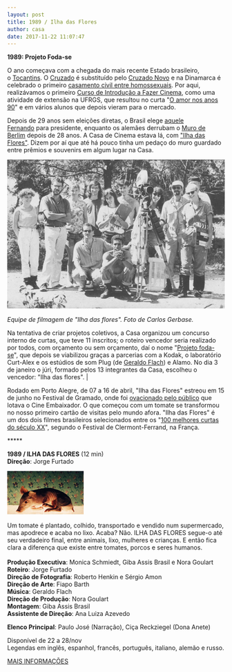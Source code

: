 ```yaml
---
layout: post
title: 1989 / Ilha das Flores
author: casa
date: 2017-11-22 11:07:47
---
```

**1989: Projeto Foda-se**

O ano começava com a chegada do mais recente Estado brasileiro, o [Tocantins](https://pt.wikipedia.org/wiki/Tocantins). O [Cruzado](https://pt.wikipedia.org/wiki/Cruzado_(moeda_brasileira)) é substituído pelo [Cruzado Novo](https://pt.wikipedia.org/wiki/Cruzado_novo) e na Dinamarca é celebrado o primeiro [casamento civil entre homossexuais](https://www.theguardian.com/news/datablog/2016/jan/24/a-history-of-same-sex-unions-in-europe). Por aqui, realizávamos o primeiro [Curso de Introdução a Fazer Cinema](https://www.casacinepoa.com.br/sobre/curso-1989), como uma atividade de extensão na UFRGS, que resultou no curta "[O amor nos anos 90](https://www.casacinepoa.com.br/filmes/o-amor-nos-anos-90/)" e em vários alunos que depois vieram para o mercado.

Depois de 29 anos sem eleições diretas, o Brasil elege [aquele Fernando](https://pt.wikipedia.org/wiki/Fora_Collor) para presidente, enquanto os alemães derrubam o [Muro de Berlim](https://super.abril.com.br/historia/o-muro-de-berlim-separava-as-duas-alemanhas/) depois de 28 anos. A Casa de Cinema estava lá, com ["Ilha das Flores"](https://www.berlinale.de/en/archive/awards-juries/awards.html/y=1990/o=desc/p=1/rp=40). Dizem por aí que até há pouco tinha um pedaço do muro guardado entre prêmios e souvenirs em algum lugar na Casa.

![](/uploads/equipe-ilha.jpg)

*Equipe de filmagem de "Ilha das flores". Foto de Carlos Gerbase.*

Na tentativa de criar projetos coletivos, a Casa organizou um concurso interno de curtas, que teve 11 inscritos; o roteiro vencedor seria realizado por todos, com orçamento ou sem orçamento, daí o nome "[Projeto foda-se](https://www.casacinepoa.com.br/textos/fazendo-cinema-na-sede-do-f%C3%B3rum-social-mundial/)", que depois se viabilizou graças a parcerias com a Kodak, o laboratório Curt-Alex e os estúdios de som Plug (de [Geraldo Flach](https://www.casacinepoa.com.br/blog/2011-01-07-geraldo-flach/)) e Alamo. No dia 3 de janeiro o júri, formado pelos 13 integrantes da Casa, escolheu o vencedor: "Ilha das flores". |

Rodado em Porto Alegre, de 07 a 16 de abril, "Ilha das Flores" estreou em 15 de junho no Festival de Gramado, onde foi [ovacionado pelo público](http://www.vermelho.org.br/noticia/113623-1) que lotava o Cine Embaixador. O que começou com um tomate se transformou no nosso primeiro cartão de visitas pelo mundo afora. "Ilha das Flores" é um dos dois filmes brasileiros selecionados entre os "[100 melhores curtas do século XX](http://www1.folha.uol.com.br/fsp/1995/1/27/ilustrada/13.html)", segundo o Festival de Clermont-Ferrand, na França.

\*\*\*\**

**1989 / ILHA DAS FLORES** (12 min)\
**Direção**: Jorge Furtado

![](/uploads/ilhafl-im.jpg)

Um tomate é plantado, colhido, transportado e vendido num supermercado, mas apodrece e acaba no lixo. Acaba? Não. ILHA DAS FLORES segue-o até seu verdadeiro final, entre animais, lixo, mulheres e crianças. E então fica clara a diferença que existe entre tomates, porcos e seres humanos.\
\
**Produção Executiva**: Monica Schmiedt, Giba Assis Brasil e Nora Goulart\
**Roteiro**: Jorge Furtado\
**Direção de Fotografia**: Roberto Henkin e Sérgio Amon\
**Direção de Arte**: Fiapo Barth\
**Música**: Geraldo Flach\
**Direção de Produção**: Nora Goulart\
**Montagem**: Giba Assis Brasil\
**Assistente de Direção**: Ana Luiza Azevedo

**Elenco Principal**: Paulo José (Narração), Ciça Reckziegel (Dona Anete)

Disponível de 22 a 28/nov\
Legendas em inglês, espanhol, francês, português, italiano, alemão e russo.

[MAIS INFORMAÇÕES](https://www.casacinepoa.com.br/filmes/ilha-das-flores/)